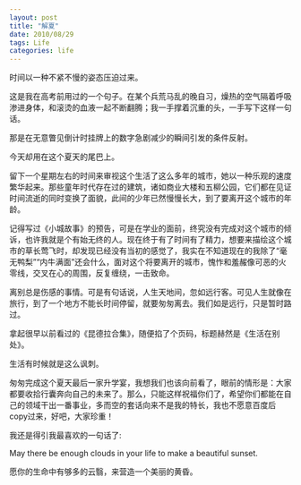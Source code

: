 ```yaml
---
layout: post
title: "解夏"
date: 2010/08/29
tags: Life
categories: life
---
```


时间以一种不紧不慢的姿态压迫过来。

这是我在高考前用过的一个句子。在某个兵荒马乱的晚自习，燥热的空气隔着呼吸渗进身体，和滚烫的血液一起不断翻腾；我一手撑着沉重的头，一手写下这样一句话。

那是在无意瞥见倒计时挂牌上的数字急剧减少的瞬间引发的条件反射。

今天却用在这个夏天的尾巴上。

留下一个星期左右的时间来审视这个生活了这么多年的城市，她以一种乐观的速度繁华起来。那些童年时代存在过的建筑，诸如商业大楼和五柳公园，它们都在见证时间流逝的同时变换了面貌，此间的少年已然慢慢长大，到了要离开这个城市的年龄。

记得写过《小城故事》的预告，可是在学业的面前，终究没有完成对这个城市的倾诉，也许我就是个有始无终的人。现在终于有了时间有了精力，想要来描绘这个城市的草长莺飞时，却发现已经没有当初的感觉了，我实在不知道现在的我除了“毫无鸭梨”“内牛满面”还会什么，面对这个将要离开的城市，愧怍和羞赧像可恶的火零线，交叉在心的周围，反复缠绕，一击致命。

离别总是伤感的事情。可是有句话说，人生天地间，忽如远行客。可见人生就像在旅行，到了一个地方不能长时间停留，就要匆匆离去。我们如是远行，只是暂时路过。

拿起很早以前看过的《昆德拉合集》，随便掐了个页码，标题赫然是《生活在别处》。

生活有时候就是这么讽刺。

匆匆完成这个夏天最后一家升学宴，我想我们也该向前看了，眼前的情形是：大家都要收拾行囊奔向自己的未来了。那么，只能这样祝福你们了，希望你们都能在自己的领域干出一番事业，多而空的套话向来不是我的特长，我也不愿意百度后copy过来，好吧，大家珍重！

我还是得引我最喜欢的一句话了:

May there be enough clouds in your life to make a beautiful sunset.

愿你的生命中有够多的云翳，来营造一个美丽的黄昏。